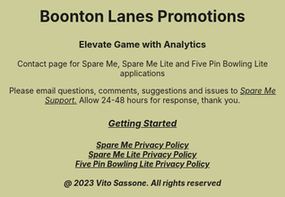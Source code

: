 <html style="background-color:#CCCC99;">
<h1 style="text-align:center;">Boonton Lanes Promotions</h1>
  <h3 style="text-align:center;">Elevate Game with Analytics</h3>

  <p style="text-align:center;">Contact page for Spare Me, Spare Me Lite and Five Pin Bowling Lite applications<br></p>

  <p style="text-align:center;">Please email questions, comments, suggestions and issues to <a href="mailto:SpareMeService@gmail.com"><i>Spare Me Support.</i></a>  Allow 24-48 hours for response, thank you.<br></p>

<h3 style="text-align:center;"><a href="https://tsass123.github.io/spareme/Start-Up.html"><i>Getting Started</i></a></h3>
      
<h5 style="text-align:center;"><a href="https://tsass123.github.io/spareme/smprivacy.html"><i>Spare Me Privacy Policy</i></a><br><a href="https://tsass123.github.io/spareme/privacy.html"><i>Spare Me Lite Privacy Policy</i></a><br><a href="https://tsass123.github.io/spareme/FPLprivacy.html"><i>Five Pin Bowling Lite Privacy Policy</i></a><br><br><i>@ 2023 Vito Sassone. All rights reserved</i></h5>   
</body>
</html>
